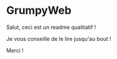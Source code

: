 # GrumpyWeb

Salut, ceci est un readme qualitatif !

Je vous conseille de le lire jusqu'au bout !

Merci !
